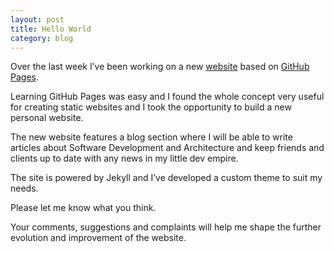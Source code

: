 ```yaml
---
layout: post
title: Hello World
category: blog
---
```

Over the last week I’ve been working on a new [website](http://www.nload.io) based on [GitHub Pages](https://pages.github.com/).

Learning GitHub Pages was easy and I found the whole concept very useful for creating static websites and I took the opportunity to build a new personal website.

The new website features a blog section where I will be able to write articles about Software Development and Architecture and keep friends and clients up to date with any news in my little dev empire.

The site is powered by Jekyll and I’ve developed a custom theme to suit my needs.



Please let me know what you think. 

Your comments, suggestions and complaints will help me shape the further evolution and improvement of the website.